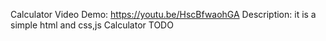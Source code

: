 Calculator
Video Demo:  <https://youtu.be/HscBfwaohGA>
Description: it is a simple html and css,js Calculator
TODO